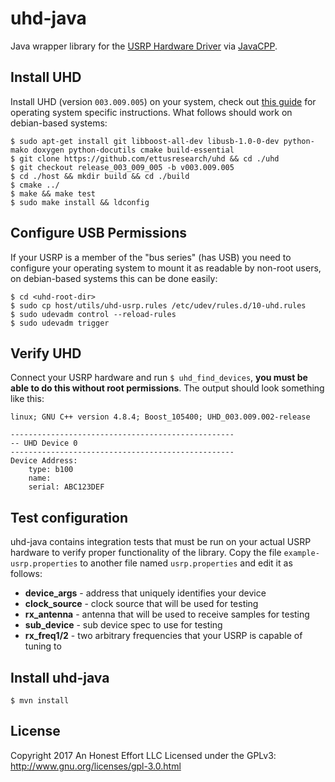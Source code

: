 # uhd-java
Java wrapper library for the [USRP Hardware Driver](http://code.ettus.com/redmine/ettus/projects/uhd/wiki)
via [JavaCPP](https://github.com/bytedeco/javacpp).

## Install UHD
Install UHD (version `003.009.005`) on your system, check out [this guide](http://files.ettus.com/manual/page_build_guide.html)
for operating system specific instructions. What follows should work on
debian-based systems:
```
$ sudo apt-get install git libboost-all-dev libusb-1.0-0-dev python-mako doxygen python-docutils cmake build-essential
$ git clone https://github.com/ettusresearch/uhd && cd ./uhd
$ git checkout release_003_009_005 -b v003.009.005
$ cd ./host && mkdir build && cd ./build
$ cmake ../
$ make && make test
$ sudo make install && ldconfig
```

## Configure USB Permissions
If your USRP is a member of the "bus series" (has USB) you need to configure
your operating system to mount it as readable by non-root users, on
debian-based systems this can be done easily:
```
$ cd <uhd-root-dir>
$ sudo cp host/utils/uhd-usrp.rules /etc/udev/rules.d/10-uhd.rules
$ sudo udevadm control --reload-rules
$ sudo udevadm trigger
```

## Verify UHD
Connect your USRP hardware and run `$ uhd_find_devices`, **you must be able to
do this without root permissions**. The output should look something like this:
```
linux; GNU C++ version 4.8.4; Boost_105400; UHD_003.009.002-release

--------------------------------------------------
-- UHD Device 0
--------------------------------------------------
Device Address:
    type: b100
    name:
    serial: ABC123DEF
```

## Test configuration
uhd-java contains integration tests that must be run on your actual USRP
hardware to verify proper functionality of the library. Copy the file
`example-usrp.properties` to another file named `usrp.properties` and edit it
as follows:

* **device_args** - address that uniquely identifies your device
* **clock_source** - clock source that will be used for testing
* **rx_antenna** - antenna that will be used to receive samples for testing
* **sub_device** - sub device spec to use for testing
* **rx_freq1/2** - two arbitrary frequencies that your USRP is capable of tuning to

## Install uhd-java
```
$ mvn install
```

## License
Copyright 2017 An Honest Effort LLC
Licensed under the GPLv3: http://www.gnu.org/licenses/gpl-3.0.html
